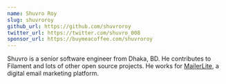 ```yaml
---
name: Shuvro Roy
slug: shuvroroy
github_url: https://github.com/shuvroroy
twitter_url: https://twitter.com/shuvro_008
sponsor_url: https://buymeacoffee.com/shuvroroy
---
```


Shuvro is a senior software engineer from Dhaka, BD. He contributes to Filament and lots of other open source projects. He works for [MailerLite](https://mailerlite.com/), a digital email marketing platform.

